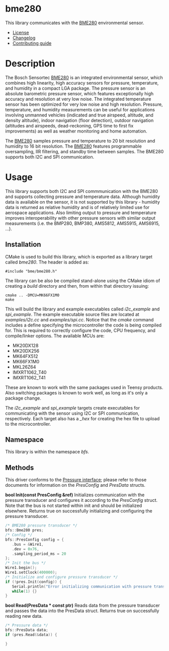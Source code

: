 # bme280
This library communicates with the [BME280](https://www.bosch-sensortec.com/products/environmental-sensors/humidity-sensors-bme280/) environmental sensor.
   * [License](LICENSE.md)
   * [Changelog](CHANGELOG.md)
   * [Contributing guide](CONTRIBUTING.md)

# Description
The Bosch Sensortec [BME280](https://www.bosch-sensortec.com/bst/products/all_products/bme280) is an integrated environmental sensor, which combines high linearity, high accuracy sensors for pressure, temperature, and humidity in a compact LGA package. The pressure sensor is an absolute barometric pressure sensor, which features exceptionally high accuracy and resolution at very low noise. The integrated temperature sensor has been optimized for very low noise and high resolution. Pressure, temperature, and humidity measurements can be useful for applications involving unmanned vehicles (indicated and true airspeed, altitude, and density altitude), indoor navigation (floor detection), outdoor navigation (altitudes and airspeeds, dead-reckoning, GPS time to first fix improvements) as well as weather monitoring and home automation.

The [BME280](https://www.bosch-sensortec.com/bst/products/all_products/bme280) samples pressure and temperature to 20 bit resolution and humidity to 16 bit resolution. The [BME280](https://www.bosch-sensortec.com/bst/products/all_products/bme280) features programmable oversampling, IIR filtering, and standby time between samples. The BME280 supports both I2C and SPI communication.

# Usage
This library supports both I2C and SPI commmunication with the BME280 and supports collecting pressure and temperature data. Although humidity data is available on the sensor, it is not supported by this library - humidity data is returned as relative humidity and is of relatively limited use for aerospace applications. Also limiting output to pressure and temperature improves interoperability with other pressure sensors with similar output measurements (i.e. the BMP280, BMP380, AMS5812, AMS5915, AMS6915, ...).

## Installation
CMake is used to build this library, which is exported as a library target called *bme280*. The header is added as:

```
#include "bme/bme280.h"
```

The library can be also be compiled stand-alone using the CMake idiom of creating a *build* directory and then, from within that directory issuing:

```
cmake .. -DMCU=MK66FX1M0
make
```

This will build the library and example executables called *i2c_example* and *spi_example*. The example executable source files are located at *examples/i2c.cc* and *examples/spi.cc*. Notice that the *cmake* command includes a define specifying the microcontroller the code is being compiled for. This is required to correctly configure the code, CPU frequency, and compile/linker options. The available MCUs are:
   * MK20DX128
   * MK20DX256
   * MK64FX512
   * MK66FX1M0
   * MKL26Z64
   * IMXRT1062_T40
   * IMXRT1062_T41

These are known to work with the same packages used in Teensy products. Also switching packages is known to work well, as long as it's only a package change.

The *i2c_example* and *spi_example* targets create executables for communicating with the sensor using I2C or SPI communication, respectively. Each target also has a *_hex* for creating the hex file to upload to the microcontroller. 

## Namespace
This library is within the namespace *bfs*.

## Methods
This driver conforms to the [Pressure interface](https://github.com/bolderflight/pres); please refer to those documents for information on the *PresConfig* and *PresData* structs.

**bool Init(const PresConfig &ref)** Initializes communication with the pressure transducer and configures it according to the *PresConfig* struct. Note that the bus is not started within init and should be initialized elsewhere. Returns true on successfully initializing and configuring the pressure transducer.

```C++
/* BME280 pressure transducer */
bfs::Bme280 pres;
/* Config */
bfs::PresConfig config = {
   .bus = &Wire1,
   .dev = 0x76,
   .sampling_period_ms = 20
};
/* Init the bus */
Wire1.begin();
Wire1.setClock(400000);
/* Initialize and configure pressure transducer */
if (!pres.Init(config)) {
   Serial.println("Error initializing communication with pressure transducer");
   while(1) {}
}
```

**bool Read(PresData &ast; const ptr)** Reads data from the pressure transducer and passes the data into the PresData struct. Returns true on successfully reading new data.

```C++
/* Pressure data */
bfs::PresData data;
if (pres.Read(&data)) {

}
```
